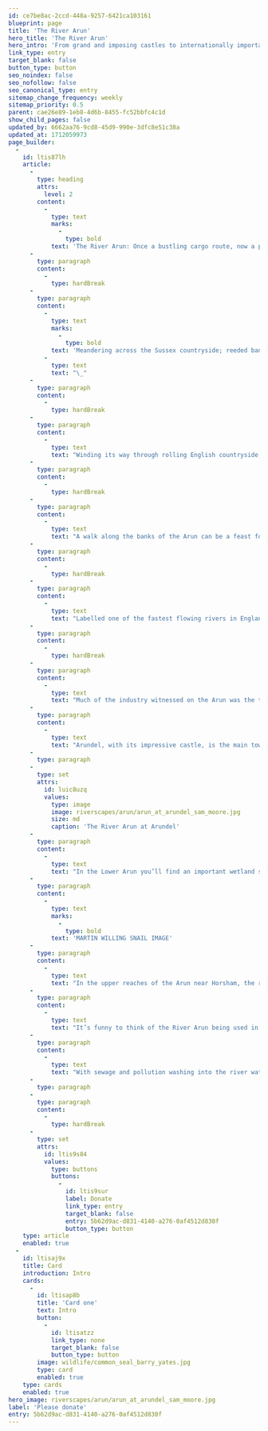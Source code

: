 ```yaml
---
id: ce7be8ac-2ccd-448a-9257-6421ca103161
blueprint: page
title: 'The River Arun'
hero_title: 'The River Arun'
hero_intro: 'From grand and imposing castles to internationally important wetlands, the Arun has shaped its riverscape for both people and wildlife.'
link_type: entry
target_blank: false
button_type: button
seo_noindex: false
seo_nofollow: false
seo_canonical_type: entry
sitemap_change_frequency: weekly
sitemap_priority: 0.5
parent: cae26e89-1eb8-4d6b-8455-fc52bbfc4c1d
show_child_pages: false
updated_by: 6662aa76-9cd8-45d9-990e-3dfc8e51c38a
updated_at: 1712059973
page_builder:
  -
    id: ltis87lh
    article:
      -
        type: heading
        attrs:
          level: 2
        content:
          -
            type: text
            marks:
              -
                type: bold
            text: 'The River Arun: Once a bustling cargo route, now a precious habitat for all'
      -
        type: paragraph
        content:
          -
            type: hardBreak
      -
        type: paragraph
        content:
          -
            type: text
            marks:
              -
                type: bold
            text: 'Meandering across the Sussex countryside; reeded banks providing a haven for a multitude of creatures; fast flowing waters offering the opportunity for boating or kayaking - the River Arun is home to a wealth of wildlife.'
          -
            type: text
            text: "\_"
      -
        type: paragraph
        content:
          -
            type: hardBreak
      -
        type: paragraph
        content:
          -
            type: text
            text: "Winding its way through rolling English countryside, the River Arun is the longest river (60 kms) to sit entirely within Sussex. Starting in St Leonards Forest as a series of small streams called ghylls (or gills), the Arun runs, for a short time, eastwards to Horsham, but its main section runs southwards through the South Downs National Park to its mouth at Littlehampton where it flows into the English Channel.\_"
      -
        type: paragraph
        content:
          -
            type: hardBreak
      -
        type: paragraph
        content:
          -
            type: text
            text: "A walk along the banks of the Arun can be a feast for the eyes with a number of bird species including swans, gulls, terns, egrets, kingfishers and ducks joining otters, water voles and a host of amphibians and fish, to make this stunning river their home.\_\_"
      -
        type: paragraph
        content:
          -
            type: hardBreak
      -
        type: paragraph
        content:
          -
            type: text
            text: "Labelled one of the fastest flowing rivers in England, the Arun is also tidal up to Pallingham Quay near Petworth - 41 kms upstream from the sea. Once known as the ‘Trisantonis’ in Roman times, roughly translating to ‘the wanderer’ probably due to the river meandering across the landscape, the Arun was once used to transport goods by boat.\_\_"
      -
        type: paragraph
        content:
          -
            type: hardBreak
      -
        type: paragraph
        content:
          -
            type: text
            text: "Much of the industry witnessed on the Arun was the transportation of chalk and lime from Amberley Chalk Pits, as well as coal and agricultural produce. This would have been transported by river boats all the way to Littlehampton quay to be transferred to coastal vessels for transit across the sea, or along the coast.\_"
      -
        type: paragraph
        content:
          -
            type: text
            text: "Arundel, with its impressive castle, is the main town on the river. Up until the 1800s there was still a lot of shipping going to and from this picturesque port town, with imports including playing cards, glass, wrought iron, tombstones and wines from France and Spain.\_"
      -
        type: paragraph
      -
        type: set
        attrs:
          id: luic8uzq
          values:
            type: image
            image: riverscapes/arun/arun_at_arundel_sam_moore.jpg
            size: md
            caption: 'The River Arun at Arundel'
      -
        type: paragraph
        content:
          -
            type: text
            text: "In the Lower Arun you’ll find an important wetland site – the freshwater wetlands at Pulborough, Amberley and Waltham Brooks. This area is rich in native flora, marshes, ditches, lowland bog, and invertebrates including the rare Ramshorn snail. A plethora of wildfowl and wading birds flock here in the winter, including Berwick swans. All year round there are a variety of birds to spot so definitely pack your binoculars if you’re heading here for a summer stroll.\_"
      -
        type: paragraph
        content:
          -
            type: text
            marks:
              -
                type: bold
            text: 'MARTIN WILLING SNAIL IMAGE'
      -
        type: paragraph
        content:
          -
            type: text
            text: "In the upper reaches of the Arun near Horsham, the river played an important role in the iron industry from 1540 to around 1630. Hammer ponds were made by damming the river to form ponds to cool molten iron, while diverted streams from these ponds were used to drive water wheels for bellows and forging hammers.\_"
      -
        type: paragraph
        content:
          -
            type: text
            text: "It’s funny to think of the River Arun being used in these ways, whereas today we see it more as a place for leisure, with boating, kayaking and paddle boarding all taking place on certain sections, and lots of people enjoying walks along the riverbanks to escape the hustle and bustle.\_"
      -
        type: paragraph
        content:
          -
            type: text
            text: "With sewage and pollution washing into the river water, it’s important that we all do our part to help protect this precious place, which not only provides a habitat for many animals, but is also a vital source of water for local communities.\_"
      -
        type: paragraph
      -
        type: paragraph
        content:
          -
            type: hardBreak
      -
        type: set
        attrs:
          id: ltis9s84
          values:
            type: buttons
            buttons:
              -
                id: ltis9sur
                label: Donate
                link_type: entry
                target_blank: false
                entry: 5b62d9ac-d831-4140-a276-0af4512d830f
                button_type: button
    type: article
    enabled: true
  -
    id: ltisaj9x
    title: Card
    introduction: Intro
    cards:
      -
        id: ltisap8b
        title: 'Card one'
        text: Intro
        button:
          -
            id: ltisatzz
            link_type: none
            target_blank: false
            button_type: button
        image: wildlife/common_seal_barry_yates.jpg
        type: card
        enabled: true
    type: cards
    enabled: true
hero_image: riverscapes/arun/arun_at_arundel_sam_moore.jpg
label: 'Please donate'
entry: 5b62d9ac-d831-4140-a276-0af4512d830f
---
```

